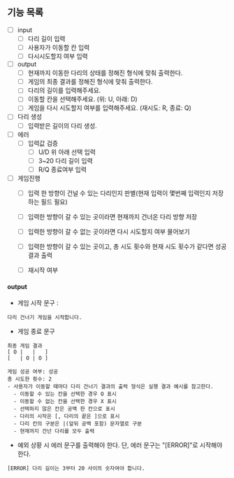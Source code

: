 ## 기능 목록
 - [ ] input
   - [ ] 다리 길이 입력
   - [ ] 사용자가 이동할 칸 입력
   - [ ] 다시시도할지 여부 입력 
 - [ ] output
   - [ ] 현재까지 이동한 다리의 상태를 정해진 형식에 맞춰 출력한다.
   - [ ] 게임의 최종 결과를 정해진 형식에 맞춰 출력한다.
   - [ ] 다리의 길이를 입력해주세요.
   - [ ] 이동할 칸을 선택해주세요. (위: U, 아래: D)
   - [ ] 게임을 다시 시도할지 여부를 입력해주세요. (재시도: R, 종료: Q)
 - [ ] 다리 생성
   - [ ] 입력받은 길이의 다리 생성.
 - [ ] 에러
   - [ ] 입력값 검증
     - [ ] U/D 위 아래 선택 입력
     - [ ] 3~20 다리 길이 입력
     - [ ] R/Q 종료여부 입력
 - [ ] 게임진행
   - [ ] 입력 한 방향이 건널 수 있는 다리인지 판별(현재 입력이 몇번째 입력인지 저장하는 필드 필요)
   - [ ] 입력한 방향이 갈 수 있는 곳이라면 현재까지 건너온 다리 방향 저장
   - [ ] 입력한 방향이 갈 수 없는 곳이라면 다시 시도할지 여부 물어보기
   - [ ] 입력한 방향이 갈 수 있는 곳이고, 총 시도 횟수와 현재 시도 횟수가 같다면 성공 결과 출력
   - [ ] 재시작 여부


#### output
- 게임 시작 문구 : 
```
다리 건너기 게임을 시작합니다.
```
- 게임 종료 문구
``` 
최종 게임 결과
[ O |   |   ]
[   | O | O ]

게임 성공 여부: 성공
총 시도한 횟수: 2 
- 사용자가 이동할 때마다 다리 건너기 결과의 출력 형식은 실행 결과 예시를 참고한다.
  - 이동할 수 있는 칸을 선택한 경우 O 표시
  - 이동할 수 없는 칸을 선택한 경우 X 표시
  - 선택하지 않은 칸은 공백 한 칸으로 표시
  - 다리의 시작은 [, 다리의 끝은 ]으로 표시
  - 다리 칸의 구분은 |(앞뒤 공백 포함) 문자열로 구분
  - 현재까지 건넌 다리를 모두 출력
```
- 예외 상황 시 에러 문구를 출력해야 한다. 단, 에러 문구는 "[ERROR]"로 시작해야 한다.
```
[ERROR] 다리 길이는 3부터 20 사이의 숫자여야 합니다.
```
 

